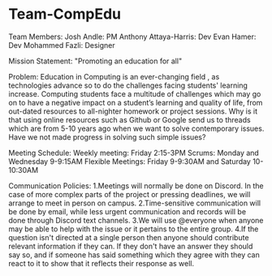 # Team-CompEdu

Team Members:
Josh Andle: PM
Anthony Attaya-Harris: Dev
Evan Hamer: Dev
Mohammed Fazli: Designer

Mission Statement:
"Promoting an education for all"

Problem:
Education in Computing is an ever-changing field , as technologies advance so to do the challenges facing students' learning increase. Computing students face a multitude of challenges which may go on to have a negative impact on a student’s learning and quality of life, from out-dated resources to all-nighter homework or project sessions. Why is it that using online resources such as Github or Google send us to threads which are from 5-10 years ago when we want to solve contemporary issues. Have we not made progress in solving such simple issues?

Meeting Schedule:
Weekly meeting: Friday 2:15-3PM
Scrums: Monday and Wednesday 9-9:15AM
Flexible Meetings: Friday 9-9:30AM and Saturday 10-10:30AM

Communication Policies:
1.Meetings will normally be done on Discord. In the case of more complex parts of the project or pressing deadlines, we will arrange to meet in person on campus. 
2.Time-sensitive communication will be done by email, while less urgent communication and records will be done through Discord text channels. 
3.We will use @everyone when anyone may be able to help with the issue or it pertains to the entire group.
4.If the question isn't directed at a single person then anyone should contribute relevant information if they can. If they don't have an answer they should say so, and if someone has said something which they agree with they can react to it to show that it reflects their response as well.

